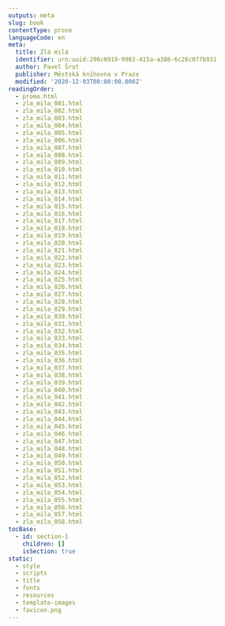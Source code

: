 ```yaml
---
outputs: meta
slug: book
contentType: prose
languageCode: en
meta:
  title: Zlá milá
  identifier: urn:uuid:296c0919-9963-415a-a386-6c26c077b931
  author: Pavel Šrut
  publisher: Městská knihovna v Praze
  modified: '2020-12-03T00:00:00.000Z'
readingOrder:
  - promo.html
  - zla_mila_001.html
  - zla_mila_002.html
  - zla_mila_003.html
  - zla_mila_004.html
  - zla_mila_005.html
  - zla_mila_006.html
  - zla_mila_007.html
  - zla_mila_008.html
  - zla_mila_009.html
  - zla_mila_010.html
  - zla_mila_011.html
  - zla_mila_012.html
  - zla_mila_013.html
  - zla_mila_014.html
  - zla_mila_015.html
  - zla_mila_016.html
  - zla_mila_017.html
  - zla_mila_018.html
  - zla_mila_019.html
  - zla_mila_020.html
  - zla_mila_021.html
  - zla_mila_022.html
  - zla_mila_023.html
  - zla_mila_024.html
  - zla_mila_025.html
  - zla_mila_026.html
  - zla_mila_027.html
  - zla_mila_028.html
  - zla_mila_029.html
  - zla_mila_030.html
  - zla_mila_031.html
  - zla_mila_032.html
  - zla_mila_033.html
  - zla_mila_034.html
  - zla_mila_035.html
  - zla_mila_036.html
  - zla_mila_037.html
  - zla_mila_038.html
  - zla_mila_039.html
  - zla_mila_040.html
  - zla_mila_041.html
  - zla_mila_042.html
  - zla_mila_043.html
  - zla_mila_044.html
  - zla_mila_045.html
  - zla_mila_046.html
  - zla_mila_047.html
  - zla_mila_048.html
  - zla_mila_049.html
  - zla_mila_050.html
  - zla_mila_051.html
  - zla_mila_052.html
  - zla_mila_053.html
  - zla_mila_054.html
  - zla_mila_055.html
  - zla_mila_056.html
  - zla_mila_057.html
  - zla_mila_058.html
tocBase:
  - id: section-1
    children: []
    isSection: true
static:
  - style
  - scripts
  - title
  - fonts
  - resources
  - template-images
  - favicon.png
---
```

